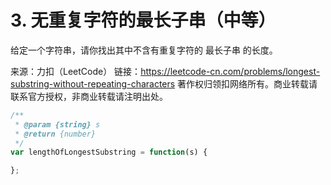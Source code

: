 # 3. 无重复字符的最长子串（中等）

给定一个字符串，请你找出其中不含有重复字符的 最长子串 的长度。

来源：力扣（LeetCode）
链接：https://leetcode-cn.com/problems/longest-substring-without-repeating-characters
著作权归领扣网络所有。商业转载请联系官方授权，非商业转载请注明出处。

```js
/**
 * @param {string} s
 * @return {number}
 */
var lengthOfLongestSubstring = function(s) {

};
```
